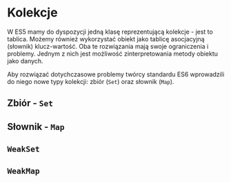 # Kolekcje

W ES5 mamy do dyspozycji jedną klasę reprezentującą kolekcje - jest to tablica. Możemy również wykorzystać obiekt jako tablicę asocjacyjną (słownik) klucz-wartość. Oba te rozwiązania mają swoje ograniczenia i problemy. Jednym z nich jest możliwość zinterpretowania metody obiektu jako danych. 

Aby rozwiązać dotychczasowe problemy twórcy standardu ES6 wprowadzili do niego nowe typy kolekcji: zbiór (`Set`) oraz słownik (`Map`).


## Zbiór - `Set`

## Słownik - `Map`

## `WeakSet`

## `WeakMap`